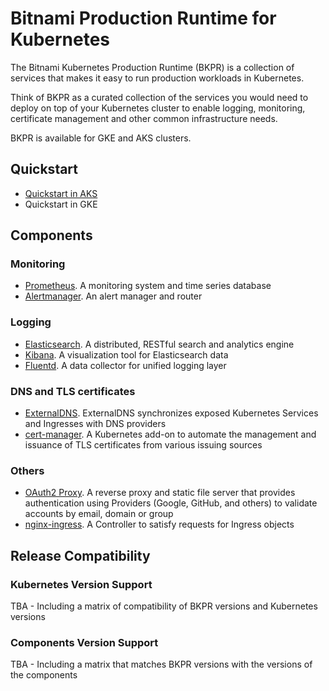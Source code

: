 # Bitnami Production Runtime for Kubernetes

The Bitnami Kubernetes Production Runtime (BKPR) is a collection of services that makes it easy to run production workloads in Kubernetes.

Think of BKPR as a curated collection of the services you would need to deploy on top of your Kubernetes cluster to enable logging, monitoring, certificate management and other common infrastructure needs.

BKPR is available for GKE and AKS clusters.

## Quickstart

* [Quickstart in AKS](docs/quickstart-aks.md)
* Quickstart in GKE

## Components

### Monitoring
* [Prometheus](https://prometheus.io/). A monitoring system and time series database
* [Alertmanager](https://prometheus.io/docs/alerting/alertmanager/). An alert manager and router
### Logging
* [Elasticsearch](https://www.elastic.co/products/elasticsearch). A distributed, RESTful search and analytics engine
* [Kibana](https://www.elastic.co/products/kibana). A visualization tool for Elasticsearch data
* [Fluentd](https://www.fluentd.org/). A data collector for unified logging layer
### DNS and TLS certificates
* [ExternalDNS](https://github.com/kubernetes-incubator/external-dns). ExternalDNS synchronizes exposed Kubernetes Services and Ingresses with DNS providers
* [cert-manager](https://github.com/jetstack/cert-manager). A Kubernetes add-on to automate the management and issuance of TLS certificates from various issuing sources
### Others
* [OAuth2 Proxy](https://github.com/bitnami/bitnami-docker-oauth2-proxy). A reverse proxy and static file server that provides authentication using Providers (Google, GitHub, and others) to validate accounts by email, domain or group
* [nginx-ingress](https://github.com/kubernetes/ingress-nginx). A Controller to satisfy requests for Ingress objects

## Release Compatibility

### Kubernetes Version Support

TBA - Including a matrix of compatibility of BKPR versions and Kubernetes versions

### Components Version Support

TBA - Including a matrix that matches BKPR versions with the versions of the components
